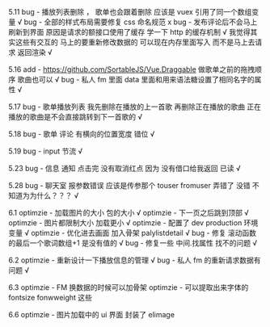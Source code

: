 5.11
bug - 播放列表删除 ， 歌单也会跟着删除 应该是 vuex 引用了同一个数组变量 √
bug - 全部的样式布局需要修复 css 命名规范 x
bug - 发布评论后不会马上刷新到界面 原因是请求的额接口使用了缓存 学一下 http 的缓存机制 √ 我觉得其实这些有交互的 马上的要重新修改数据的 可以现在内存里面写入 而不是马上去请求 返回渲染 √

5.16
add - https://github.com/SortableJS/Vue.Draggable 做歌单之前的拖拽顺序 歌曲也可以 √
bug - 私人 fm 里面 data 里面和用来语法糖设置了相同名字的属性 √

5.17
bug - 歌单播放列表 我先删除在播放的上一首歌 再删除正在播放的歌曲 正在播放的歌曲是不会直接跳转到下一首歌的 √

5.18
bug - 歌单 评论 有横向的位置宽度 错位 √

5.19
bug - input 节流 √

5.23
bug - 信息 通知 点击完 没有取消红点 因为 没有借口给我返回 已读 √

5.28
bug - 聊天室 报参数错误 应该是传参那个 touser fromuser 弄错了 没错 不知道为为什么？？？ √

6.1
optimzie - 加载图片的大小 包的大小 √
optimzie - 下一页之后跳到顶部 √
optimzie - 图片都限制大小 加载更小 √
optimzie - 配置了 dev production 环境变量 √
optimzie - 优化进去画面 加入骨架 palylistdetail √
bug - 修复 滚动函数的最后一个歌词数组+1 是没有值的 √
bug - 修复一些 中间.找属性 找不的问题 √

6.2
optimzie - 重新设计一下播放信息的管理 √
bug - 私人 fm 的重新请求数据有问题 √

6.3
optimzie - FM 换数据的时候可以加骨架
optimzie - 可以提取出来字体的 fontsize fonwweight 这些

6.6
optimzie - 图片加载中的 ui 界面 封装了 elimage
